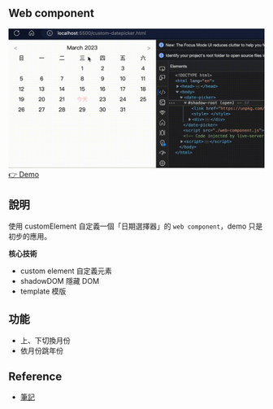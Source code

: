## Web component

![](./web-component-demo.gif)
[👉 Demo](https://naikyding.github.io/demo/web-component/)

## 說明
使用 customElement 自定義一個「日期選擇器」的 `web component`，demo 只是初步的應用。

**核心技術**
- custom element 自定義元素
- shadowDOM 隱藏 DOM
- template 模版

## 功能
- 上、下切換月份
- 依月份跳年份

## Reference
- [筆記](https://docs-99.vercel.app/Javascript/web-component.html)
